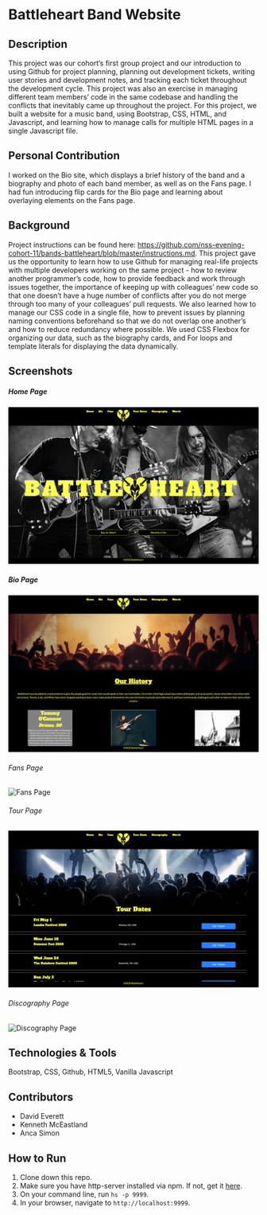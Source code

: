 # Battleheart Band Website

## Description
This project was our cohort’s first group project and our introduction to using Github for project planning, planning out development tickets, writing user stories and development notes, and tracking each ticket throughout the development cycle. This project was also an exercise in managing different team members’ code in the same codebase and handling the conflicts that inevitably came up throughout the project. For this project, we built a website for a music band, using Bootstrap, CSS, HTML, and Javascript, and learning how to manage calls for multiple HTML pages in a single Javascript file.

## Personal Contribution
I worked on the Bio site, which displays a brief history of the band and a biography and photo of each band member, as well as on the Fans page. I had fun introducing flip cards for the Bio page and learning about overlaying elements on the Fans page.

## Background
Project instructions can be found here: https://github.com/nss-evening-cohort-11/bands-battleheart/blob/master/instructions.md.
This project gave us the opportunity to learn how to use Github for managing real-life projects with multiple developers working on the same project - how to review another programmer’s code, how to provide feedback and work through issues together, the importance of keeping up with colleagues’ new code so that one doesn’t have a huge number of conflicts after you do not merge through too many of your colleagues’ pull requests.
We also learned how to manage our CSS code in a single file, how to prevent issues by planning naming conventions beforehand so that we do not overlap one another’s and how to reduce redundancy where possible.
We used CSS Flexbox for organizing our data, such as the biography cards, and For loops and template literals for displaying the data dynamically. 

## Screenshots
##### Home Page
![Home Page](./img_band_personal/home_page.png)

##### Bio Page
![Bio Page](./img_band_personal/bio_page.png)

###### Fans Page
![Fans Page](./img_band_personal/fans_page.png)

###### Tour Page
![Tour Page](./img_band_personal/tour_page.png)

###### Discography Page
![Discography Page](./img_band_personal/disc_page.png)

## Technologies & Tools
Bootstrap, CSS, Github, HTML5, Vanilla Javascript

## Contributors
* David Everett
* Kenneth McEastland
* Anca Simon

## How to Run
1. Clone down this repo.
1. Make sure you have http-server installed via npm. If not, get it [here](https://www.npmjs.com/package/http-server).
1. On your command line, run `hs -p 9999`.
1. In your browser, navigate to `http://localhost:9999`.

